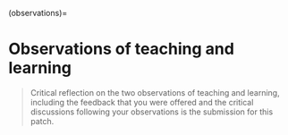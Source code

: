 (observations)=
# Observations of teaching and learning

> Critical reflection on the two observations of teaching and learning,
> including the feedback that you were offered and the critical discussions
> following your observations is the submission for this patch.
